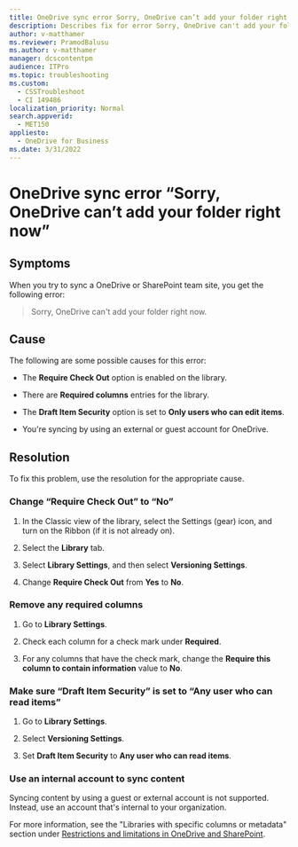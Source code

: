 ```yaml
---
title: OneDrive sync error Sorry, OneDrive can’t add your folder right now
description: Describes fix for error Sorry, OneDrive can't add your folder right now.
author: v-matthamer
ms.reviewer: PramodBalusu
ms.author: v-matthamer
manager: dcscontentpm
audience: ITPro
ms.topic: troubleshooting
ms.custom: 
  - CSSTroubleshoot
  - CI 149486
localization_priority: Normal
search.appverid: 
  - MET150
appliesto: 
  - OneDrive for Business
ms.date: 3/31/2022
---
```


# OneDrive sync error “Sorry, OneDrive can’t add your folder right now”

## Symptoms

When you try to sync a OneDrive or SharePoint team site, you get the following error:

> Sorry, OneDrive can't add your folder right now.

## Cause

The following are some possible causes for this error:

- The **Require Check Out** option is enabled on the library.

- There are **Required columns** entries for the library.

- The **Draft Item Security** option is set to **Only users who can edit items**.

- You're syncing by using an external or guest account for OneDrive.

## Resolution

To fix this problem, use the resolution for the appropriate cause.

### Change “Require Check Out” to “No”

1. In the Classic view of the library, select the Settings (gear) icon, and turn on the Ribbon (if it is not already on).

1. Select the **Library** tab.

1. Select **Library Settings**, and then select **Versioning Settings**.

1. Change **Require Check Out** from **Yes** to **No**.

### Remove any required columns

1. Go to **Library Settings**.

1. Check each column for a check mark under **Required**.

1. For any columns that have the check mark, change the **Require this column to contain information** value to **No**.

### Make sure “Draft Item Security” is set to “Any user who can read items”

1. Go to **Library Settings**.

1. Select **Versioning Settings**.

1. Set **Draft Item Security** to **Any user who can read items**.

### Use an internal account to sync content

Syncing content by using a guest or external account is not supported. Instead, use an account that's internal to your organization.

For more information, see the "Libraries with specific columns or metadata" section under [Restrictions and limitations in OneDrive and SharePoint](https://support.microsoft.com/office/64883a5d-228e-48f5-b3d2-eb39e07630fa).
